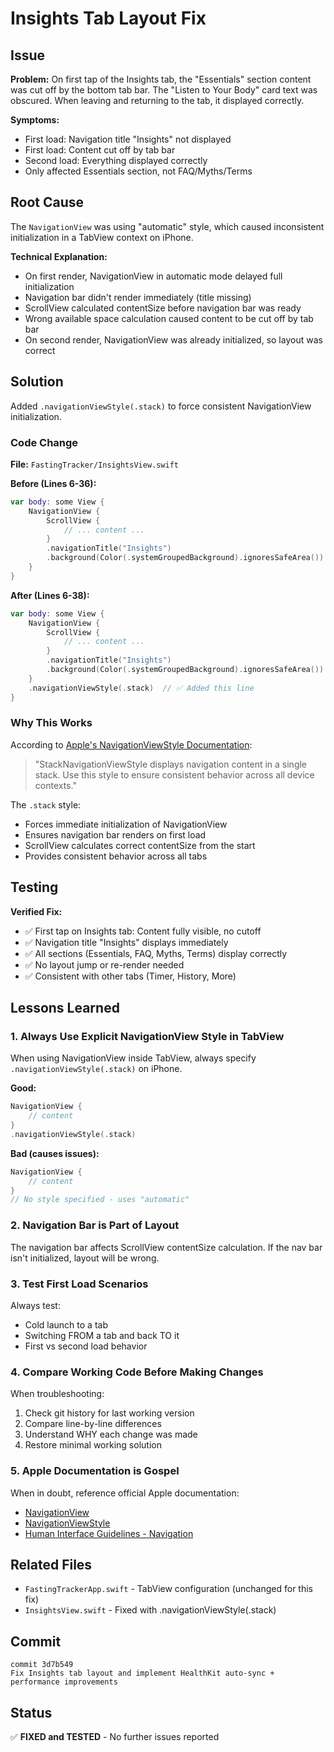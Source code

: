 # Insights Tab Layout Fix

## Issue
**Problem:** On first tap of the Insights tab, the "Essentials" section content was cut off by the bottom tab bar. The "Listen to Your Body" card text was obscured. When leaving and returning to the tab, it displayed correctly.

**Symptoms:**
- First load: Navigation title "Insights" not displayed
- First load: Content cut off by tab bar
- Second load: Everything displayed correctly
- Only affected Essentials section, not FAQ/Myths/Terms

## Root Cause
The `NavigationView` was using "automatic" style, which caused inconsistent initialization in a TabView context on iPhone.

**Technical Explanation:**
- On first render, NavigationView in automatic mode delayed full initialization
- Navigation bar didn't render immediately (title missing)
- ScrollView calculated contentSize before navigation bar was ready
- Wrong available space calculation caused content to be cut off by tab bar
- On second render, NavigationView was already initialized, so layout was correct

## Solution
Added `.navigationViewStyle(.stack)` to force consistent NavigationView initialization.

### Code Change
**File:** `FastingTracker/InsightsView.swift`

**Before (Lines 6-36):**
```swift
var body: some View {
    NavigationView {
        ScrollView {
            // ... content ...
        }
        .navigationTitle("Insights")
        .background(Color(.systemGroupedBackground).ignoresSafeArea())
    }
}
```

**After (Lines 6-38):**
```swift
var body: some View {
    NavigationView {
        ScrollView {
            // ... content ...
        }
        .navigationTitle("Insights")
        .background(Color(.systemGroupedBackground).ignoresSafeArea())
    }
    .navigationViewStyle(.stack)  // ✅ Added this line
}
```

### Why This Works
According to [Apple's NavigationViewStyle Documentation](https://developer.apple.com/documentation/swiftui/navigationviewstyle):
> "StackNavigationViewStyle displays navigation content in a single stack. Use this style to ensure consistent behavior across all device contexts."

The `.stack` style:
- Forces immediate initialization of NavigationView
- Ensures navigation bar renders on first load
- ScrollView calculates correct contentSize from the start
- Provides consistent behavior across all tabs

## Testing
**Verified Fix:**
- ✅ First tap on Insights tab: Content fully visible, no cutoff
- ✅ Navigation title "Insights" displays immediately
- ✅ All sections (Essentials, FAQ, Myths, Terms) display correctly
- ✅ No layout jump or re-render needed
- ✅ Consistent with other tabs (Timer, History, More)

## Lessons Learned

### 1. Always Use Explicit NavigationView Style in TabView
When using NavigationView inside TabView, always specify `.navigationViewStyle(.stack)` on iPhone.

**Good:**
```swift
NavigationView {
    // content
}
.navigationViewStyle(.stack)
```

**Bad (causes issues):**
```swift
NavigationView {
    // content
}
// No style specified - uses "automatic"
```

### 2. Navigation Bar is Part of Layout
The navigation bar affects ScrollView contentSize calculation. If the nav bar isn't initialized, layout will be wrong.

### 3. Test First Load Scenarios
Always test:
- Cold launch to a tab
- Switching FROM a tab and back TO it
- First vs second load behavior

### 4. Compare Working Code Before Making Changes
When troubleshooting:
1. Check git history for last working version
2. Compare line-by-line differences
3. Understand WHY each change was made
4. Restore minimal working solution

### 5. Apple Documentation is Gospel
When in doubt, reference official Apple documentation:
- [NavigationView](https://developer.apple.com/documentation/swiftui/navigationview)
- [NavigationViewStyle](https://developer.apple.com/documentation/swiftui/navigationviewstyle)
- [Human Interface Guidelines - Navigation](https://developer.apple.com/design/human-interface-guidelines/navigation)

## Related Files
- `FastingTrackerApp.swift` - TabView configuration (unchanged for this fix)
- `InsightsView.swift` - Fixed with .navigationViewStyle(.stack)

## Commit
```
commit 3d7b549
Fix Insights tab layout and implement HealthKit auto-sync + performance improvements
```

## Status
✅ **FIXED and TESTED** - No further issues reported
